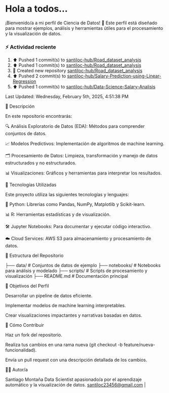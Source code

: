 # Hola a todos...
¡Bienvenido/a a mi perfil de Ciencia de Datos! 🚀 Este perfil está diseñado para mostrar ejemplos, análisis y herramientas útiles para el procesamiento y la visualización de datos.
### ⚡ Actividad reciente

<!--RECENT_ACTIVITY:start-->
1. ⬆️ Pushed 1 commit(s) to [santiloc-hub/Road_dataset_analysis](https://github.com/santiloc-hub/Road_dataset_analysis)<br>
2. ⬆️ Pushed 1 commit(s) to [santiloc-hub/Road_dataset_analysis](https://github.com/santiloc-hub/Road_dataset_analysis)<br>
3. 📔 Created new repository [santiloc-hub/Road_dataset_analysis](https://github.com/santiloc-hub/Road_dataset_analysis)<br>
4. ⬆️ Pushed 2 commit(s) to [santiloc-hub/Salary-Prediction-using-Linear-Regression](https://github.com/santiloc-hub/Salary-Prediction-using-Linear-Regression)<br>
5. ⬆️ Pushed 1 commit(s) to [santiloc-hub/Data-Science-Salary-Analisis](https://github.com/santiloc-hub/Data-Science-Salary-Analisis)<br>
<!--RECENT_ACTIVITY:end-->
<!--RECENT_ACTIVITY:last_update-->
Last Updated: Wednesday, February 5th, 2025, 4:51:38 PM
<!--RECENT_ACTIVITY:last_update_end-->



📌 Descripción

En este repositorio encontrarás:

🔍 Análisis Exploratorio de Datos (EDA): Métodos para comprender conjuntos de datos.

📈 Modelos Predictivos: Implementación de algoritmos de machine learning.

🗂️ Procesamiento de Datos: Limpieza, transformación y manejo de datos estructurados y no estructurados.

📊 Visualizaciones: Gráficos y herramientas para interpretar los resultados.

🚀 Tecnologías Utilizadas

Este proyecto utiliza las siguientes tecnologías y lenguajes:

🐍 Python: Librerías como Pandas, NumPy, Matplotlib y Scikit-learn.

📊 R: Herramientas estadísticas y de visualización.

🛠️ Jupyter Notebooks: Para documentar y ejecutar código interactivo.

☁️ Cloud Services: AWS S3 para almacenamiento y procesamiento de datos.

📁 Estructura del Repositorio

├── data/                # Conjuntos de datos de ejemplo
├── notebooks/           # Notebooks para análisis y modelado
├── scripts/             # Scripts de procesamiento y visualización
├── README.md            # Documentación principal

🎯 Objetivos del Perfil

Desarrollar un pipeline de datos eficiente.

Implementar modelos de machine learning interpretables.

Crear visualizaciones impactantes y narrativas basadas en datos.

📝 Cómo Contribuir

Haz un fork del repositorio.

Realiza tus cambios en una rama nueva (git checkout -b feature/nueva-funcionalidad).

Envía un pull request con una descripción detallada de los cambios.

👩‍💻 Autor/a

Santiago Montaña Data Scientist apasionado/a por el aprendizaje automático y la visualización de datos.
santiloc23456@gmail.com | 
